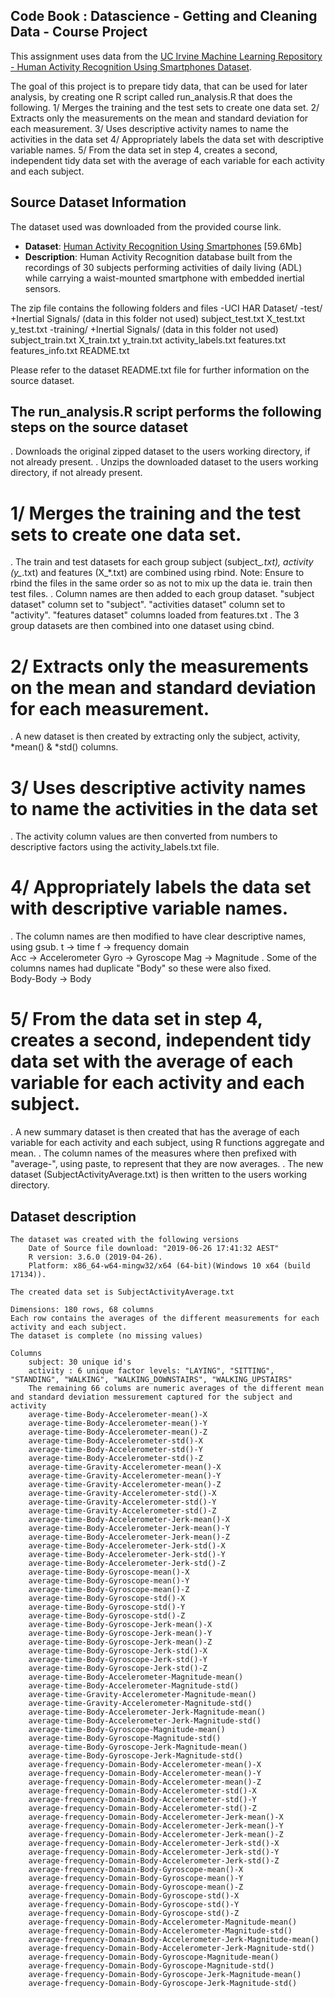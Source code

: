 ## Code Book : Datascience - Getting and Cleaning Data - Course Project 

This assignment uses data from the <a href="http://archive.ics.uci.edu/ml/datasets/Human+Activity+Recognition+Using+Smartphones">UC Irvine Machine
Learning Repository - Human Activity Recognition Using Smartphones Dataset</a>.

The goal of this project is to prepare tidy data, that can be used for later analysis, by creating one R script called run_analysis.R that does the following.
1/ Merges the training and the test sets to create one data set.
2/ Extracts only the measurements on the mean and standard deviation for each measurement.
3/ Uses descriptive activity names to name the activities in the data set
4/ Appropriately labels the data set with descriptive variable names.
5/ From the data set in step 4, creates a second, independent tidy data set with the average of each variable for each activity and each subject.


## Source Dataset Information
The dataset used was downloaded from the provided course link. 
* <b>Dataset</b>: <a href="https://d396qusza40orc.cloudfront.net/getdata%2Fprojectfiles%2FUCI%20HAR%20Dataset.zip">Human Activity Recognition Using Smartphones</a> [59.6Mb]
* <b>Description</b>: Human Activity Recognition database built from the recordings of 30 subjects performing activities of daily living (ADL) while carrying a waist-mounted smartphone with embedded inertial sensors.

The zip file contains the following folders and files
    -UCI HAR Dataset/
        -test/
            +Inertial Signals/ (data in this folder not used)
            subject_test.txt
            X_test.txt
            y_test.txt
        -training/
            +Inertial Signals/ (data in this folder not used)
            subject_train.txt
            X_train.txt
            y_train.txt
        activity_labels.txt
        features.txt
        features_info.txt
        README.txt

Please refer to the dataset README.txt file for further information on the source dataset. 


## The run_analysis.R script performs the following steps on the source dataset
 .	Downloads the original zipped dataset to the users working directory, if not already present.
 .	Unzips the downloaded dataset to the users working directory, if not already present.

# 1/ Merges the training and the test sets to create one data set.
 .	The train and test datasets for each group subject (subject_*.txt), activity (y_*.txt) and features (X_*.txt) are combined using rbind.
    Note: Ensure to rbind the files in the same order so as not to mix up the data ie. train then test files.
 .	Column names are then added to each group dataset.
       "subject dataset" column set to "subject".
       "activities dataset" column set to "activity".
       "features dataset" columns loaded from features.txt 
 .	The 3 group datasets are then combined into one dataset using cbind.

# 2/ Extracts only the measurements on the mean and standard deviation for each measurement.
 .	A new dataset is then created by extracting only the subject, activity, *mean() & *std() columns.

# 3/ Uses descriptive activity names to name the activities in the data set
 .	The activity column values are then converted from numbers to descriptive factors using the activity_labels.txt file.

# 4/ Appropriately labels the data set with descriptive variable names.
 .	The column names are then modified to have clear descriptive names, using gsub. 
       t -> time
       f -> frequency domain  
       Acc -> Accelerometer
       Gyro -> Gyroscope
       Mag -> Magnitude
 .	Some of the columns names had duplicate "Body" so these were also fixed.    
       Body-Body -> Body
       
# 5/ From the data set in step 4, creates a second, independent tidy data set with the average of each variable for each activity and each subject.
 .	A new summary dataset is then created that has the average of each variable for each activity and each subject, using R functions aggregate and mean.
 .	The column names of the measures where then prefixed with "average-", using paste, to represent that they are now averages.
 .	The new dataset (SubjectActivityAverage.txt) is then written to the users working directory.  

## Dataset description
    The dataset was created with the following versions
        Date of Source file download: "2019-06-26 17:41:32 AEST"
        R version: 3.6.0 (2019-04-26).
        Platform: x86_64-w64-mingw32/x64 (64-bit)(Windows 10 x64 (build 17134)).

    The created data set is SubjectActivityAverage.txt

    Dimensions: 180 rows, 68 columns
    Each row contains the averages of the different measurements for each activity and each subject. 
    The dataset is complete (no missing values)
    
    Columns
        subject: 30 unique id's
        activity : 6 unique factor levels: "LAYING", "SITTING", "STANDING", "WALKING", "WALKING_DOWNSTAIRS", "WALKING_UPSTAIRS"
    	The remaining 66 colums are numeric averages of the different mean and standard deviation messurement captured for the subject and activity
    	average-time-Body-Accelerometer-mean()-X    			
    	average-time-Body-Accelerometer-mean()-Y    			
    	average-time-Body-Accelerometer-mean()-Z    			
    	average-time-Body-Accelerometer-std()-X     			
    	average-time-Body-Accelerometer-std()-Y     			
    	average-time-Body-Accelerometer-std()-Z     			
    	average-time-Gravity-Accelerometer-mean()-X 			
    	average-time-Gravity-Accelerometer-mean()-Y 			
    	average-time-Gravity-Accelerometer-mean()-Z 			
    	average-time-Gravity-Accelerometer-std()-X  			
    	average-time-Gravity-Accelerometer-std()-Y  			
    	average-time-Gravity-Accelerometer-std()-Z      			
    	average-time-Body-Accelerometer-Jerk-mean()-X   			
    	average-time-Body-Accelerometer-Jerk-mean()-Y   			
    	average-time-Body-Accelerometer-Jerk-mean()-Z   			
    	average-time-Body-Accelerometer-Jerk-std()-X    			
    	average-time-Body-Accelerometer-Jerk-std()-Y    			
    	average-time-Body-Accelerometer-Jerk-std()-Z    			
    	average-time-Body-Gyroscope-mean()-X            			
    	average-time-Body-Gyroscope-mean()-Y            			
    	average-time-Body-Gyroscope-mean()-Z            			
    	average-time-Body-Gyroscope-std()-X             			
    	average-time-Body-Gyroscope-std()-Y             			
    	average-time-Body-Gyroscope-std()-Z             			
    	average-time-Body-Gyroscope-Jerk-mean()-X       			
    	average-time-Body-Gyroscope-Jerk-mean()-Y       			
    	average-time-Body-Gyroscope-Jerk-mean()-Z       			
    	average-time-Body-Gyroscope-Jerk-std()-X        			
    	average-time-Body-Gyroscope-Jerk-std()-Y        			
    	average-time-Body-Gyroscope-Jerk-std()-Z        			
    	average-time-Body-Accelerometer-Magnitude-mean() 			
    	average-time-Body-Accelerometer-Magnitude-std() 			
    	average-time-Gravity-Accelerometer-Magnitude-mean() 			
    	average-time-Gravity-Accelerometer-Magnitude-std() 			
    	average-time-Body-Accelerometer-Jerk-Magnitude-mean() 			
    	average-time-Body-Accelerometer-Jerk-Magnitude-std() 			
    	average-time-Body-Gyroscope-Magnitude-mean() 			
    	average-time-Body-Gyroscope-Magnitude-std() 			
    	average-time-Body-Gyroscope-Jerk-Magnitude-mean() 			
    	average-time-Body-Gyroscope-Jerk-Magnitude-std() 			
    	average-frequency-Domain-Body-Accelerometer-mean()-X 			
    	average-frequency-Domain-Body-Accelerometer-mean()-Y 			
    	average-frequency-Domain-Body-Accelerometer-mean()-Z 			
    	average-frequency-Domain-Body-Accelerometer-std()-X 			
    	average-frequency-Domain-Body-Accelerometer-std()-Y 			
    	average-frequency-Domain-Body-Accelerometer-std()-Z 			
    	average-frequency-Domain-Body-Accelerometer-Jerk-mean()-X 			
    	average-frequency-Domain-Body-Accelerometer-Jerk-mean()-Y 			
    	average-frequency-Domain-Body-Accelerometer-Jerk-mean()-Z 			
    	average-frequency-Domain-Body-Accelerometer-Jerk-std()-X 			
    	average-frequency-Domain-Body-Accelerometer-Jerk-std()-Y 			
    	average-frequency-Domain-Body-Accelerometer-Jerk-std()-Z 			
    	average-frequency-Domain-Body-Gyroscope-mean()-X 			
    	average-frequency-Domain-Body-Gyroscope-mean()-Y 			
    	average-frequency-Domain-Body-Gyroscope-mean()-Z 			
    	average-frequency-Domain-Body-Gyroscope-std()-X 			
    	average-frequency-Domain-Body-Gyroscope-std()-Y 			
    	average-frequency-Domain-Body-Gyroscope-std()-Z 			
    	average-frequency-Domain-Body-Accelerometer-Magnitude-mean()	
    	average-frequency-Domain-Body-Accelerometer-Magnitude-std()	
    	average-frequency-Domain-Body-Accelerometer-Jerk-Magnitude-mean()	
    	average-frequency-Domain-Body-Accelerometer-Jerk-Magnitude-std()	
    	average-frequency-Domain-Body-Gyroscope-Magnitude-mean()	
    	average-frequency-Domain-Body-Gyroscope-Magnitude-std()	
    	average-frequency-Domain-Body-Gyroscope-Jerk-Magnitude-mean()	
    	average-frequency-Domain-Body-Gyroscope-Jerk-Magnitude-std() 	
